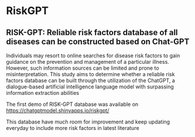 # RiskGPT
## RISK-GPT: Reliable risk factors database of all diseases can be constructed based on Chat-GPT

Individuals may resort to online searches for disease risk factors to gain guidance on the prevention and management of a particular illness. However, such information sources can be limited and prone to misinterpretation. This study aims to determine whether a reliable risk factors database can be built through the utilization of the ChatGPT, a dialogue-based artificial intelligence language model with surpassing information extraction abilities

The first demo of RISK-GPT database was available on https://chatgptmodel.shinyapps.io/riskgpt/

This database have much room for improvement and keep updating everyday to include more risk factors in latest literature
